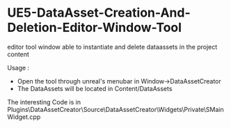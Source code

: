 # UE5-DataAsset-Creation-And-Deletion-Editor-Window-Tool
editor tool window able to instantiate and delete dataassets in the project content

Usage :
- Open the tool through unreal's menubar in Window->DataAssetCreator
- The DataAssets will be located in Content/DataAssets

The interesting Code is in Plugins\DataAssetCreator\Source\DataAssetCreator\Widgets\Private\SMainWidget.cpp
